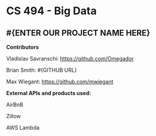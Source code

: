 # CS 494 - Big Data
## #{ENTER OUR PROJECT NAME HERE}

<b>Contributors</b>

Vladislav Savranschi: https://github.com/Omegador

Brian Smith: #{GITHUB URL}

Max Wiegant: https://github.com/mwiegant

<b>External APIs and products used:</b>

AirBnB

Zillow

AWS Lambda
